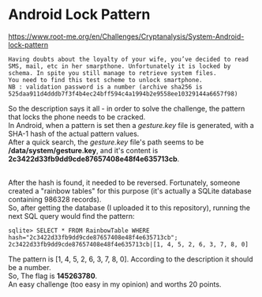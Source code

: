 # Android Lock Pattern
https://www.root-me.org/en/Challenges/Cryptanalysis/System-Android-lock-pattern

```
Having doubts about the loyalty of your wife, you’ve decided to read SMS, mail, etc in her smarpthone. Unfortunately it is locked by schema. In spite you still manage to retrieve system files.
You need to find this test scheme to unlock smartphone.
NB : validation password is a number (archive sha256 is 525daa911d4dddb7f3f4b4ec24bff594c4a1994b2e9558ee10329144a6657f98)
```

So the description says it all - in order to solve the challenge, the pattern that locks the phone needs to be cracked.<br>
In Android, when a pattern is set then a _gesture.key_ file is generated, with a SHA-1 hash of the actual pattern values.<br>
After a quick search, the _gesture.key_ file's path seems to be **/data/system/gesture.key**, and it's content is **2c3422d33fb9dd9cde87657408e48f4e635713cb**.<br><br>

After the hash is found, it needed to be reversed. Fortunately, someone created a "rainbow tables" for this purpose (it's actually a SQLite database containing 986328 records).<br>
So, after getting the database (I uploaded it to this repository), running the next SQL query would find the pattern:

```base
sqlite> SELECT * FROM RainbowTable WHERE hash="2c3422d33fb9dd9cde87657408e48f4e635713cb";
2c3422d33fb9dd9cde87657408e48f4e635713cb|[1, 4, 5, 2, 6, 3, 7, 8, 0]
```

The pattern is [1, 4, 5, 2, 6, 3, 7, 8, 0]. According to the description it should be a number.  
So, The flag is **145263780**.<br>
An easy challenge (too easy in my opinion) and worths 20 points.
